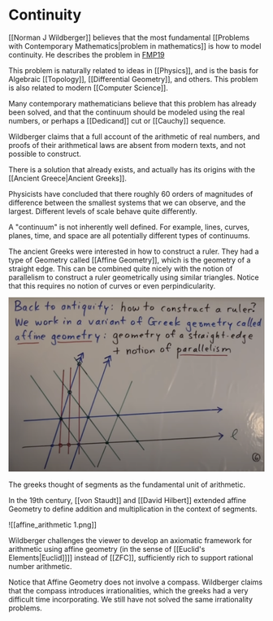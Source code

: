 # Continuity
[[Norman J Wildberger]] believes that the most fundamental [[Problems with Contemporary Mathematics|problem in mathematics]] is how to model continuity. He describes the problem in [FMP19](https://www.youtube.com/watch?v=Nu-YPJSNFpE.)

This problem is naturally related to ideas in [[Physics]], and is the basis for Algebraic [[Topology]], [[Differential Geometry]], and others. This problem is also related to modern [[Computer Science]].

Many contemporary mathematicians believe that this problem has already been solved, and that the continuum should be modeled using the real numbers, or perhaps a [[Dedicand]] cut or [[Cauchy]] sequence.

Wildberger claims that a full account of the arithmetic of real numbers, and proofs of their arithmetical laws are absent from modern texts, and not possible to construct.

There is a solution that already exists, and actually has its origins with the [[Ancient Greece|Ancient Greeks]].

Physicists have concluded that there roughly 60 orders of magnitudes of difference between the smallest systems that we can observe, and the largest. Different levels of scale behave quite differently.

A "continuum" is not inherently well defined. For example, lines, curves, planes, time, and space are all potentially different types of continuums.

The ancient Greeks were interested in how to construct a ruler. They had a type of Geometry called [[Affine Geometry]], which is the geometry of a straight edge. This can be combined quite nicely with the notion of parallelism to construct a ruler geometrically using similar triangles. Notice that this requires no notion of curves or even perpindicularity.

![Ruler Construction](/media/ruler_construction.png)

The greeks thought of segments as the fundamental unit of arithmetic. 

In the 19th century, [[von Staudt]] and [[David Hilbert]] extended affine Geometry to define addition and multiplication in the context of segments.

![[affine_arithmetic 1.png]]

Wildberger challenges the viewer to develop an axiomatic framework for arithmetic using affine geometry (in the sense of [[Euclid's Elements|Euclid]]]] instead of [[ZFC]], sufficiently rich to support rational number arithmetic. 

Notice that Affine Geometry does not involve a compass. Wildberger claims that the compass introduces irrationalities, which the greeks had a very difficult time incorporating. We still have not solved the same irrationality problems.